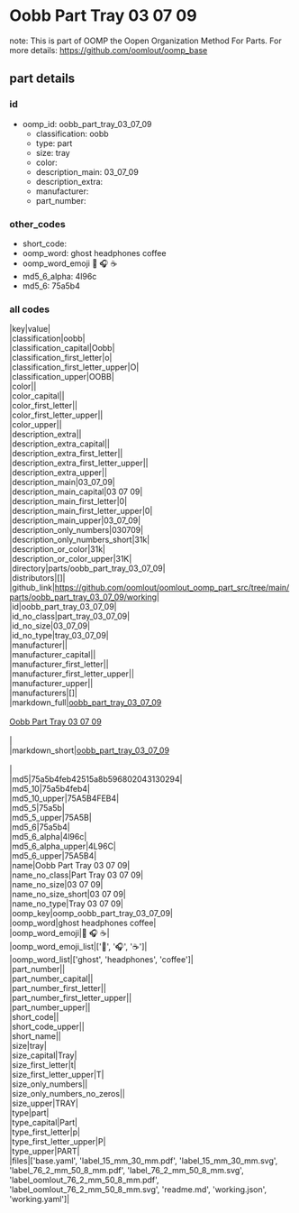 # Oobb Part Tray 03 07 09  

note: This is part of OOMP the Oopen Organization Method For Parts. For more details: https://github.com/oomlout/oomp_base

##  part details





### id
* oomp_id: oobb_part_tray_03_07_09
  * classification: oobb
  * type: part
  * size: tray
  * color: 
  * description_main: 03_07_09
  * description_extra: 
  * manufacturer: 
  * part_number: 

### other_codes
* short_code: 
* oomp_word: ghost headphones coffee
* oomp_word_emoji :ghost: :headphones: :coffee:
* md5_6_alpha: 4l96c
* md5_6: 75a5b4

### all codes 
|key|value|  
|classification|oobb|  
|classification_capital|Oobb|  
|classification_first_letter|o|  
|classification_first_letter_upper|O|  
|classification_upper|OOBB|  
|color||  
|color_capital||  
|color_first_letter||  
|color_first_letter_upper||  
|color_upper||  
|description_extra||  
|description_extra_capital||  
|description_extra_first_letter||  
|description_extra_first_letter_upper||  
|description_extra_upper||  
|description_main|03_07_09|  
|description_main_capital|03 07 09|  
|description_main_first_letter|0|  
|description_main_first_letter_upper|0|  
|description_main_upper|03_07_09|  
|description_only_numbers|030709|  
|description_only_numbers_short|31k|  
|description_or_color|31k|  
|description_or_color_upper|31K|  
|directory|parts/oobb_part_tray_03_07_09|  
|distributors|[]|  
|github_link|https://github.com/oomlout/oomlout_oomp_part_src/tree/main/parts/oobb_part_tray_03_07_09/working|  
|id|oobb_part_tray_03_07_09|  
|id_no_class|part_tray_03_07_09|  
|id_no_size|03_07_09|  
|id_no_type|tray_03_07_09|  
|manufacturer||  
|manufacturer_capital||  
|manufacturer_first_letter||  
|manufacturer_first_letter_upper||  
|manufacturer_upper||  
|manufacturers|[]|  
|markdown_full|[oobb_part_tray_03_07_09](https://github.com/oomlout/oomlout_oomp_part_src/tree/main/parts/oobb_part_tray_03_07_09/working)<br>[](https://github.com/oomlout/oomlout_oomp_part_src/tree/main/parts/oobb_part_tray_03_07_09/working)<br>[Oobb Part Tray 03 07 09](https://github.com/oomlout/oomlout_oomp_part_src/tree/main/parts/oobb_part_tray_03_07_09/working)<br><br>|  
|markdown_short|[oobb_part_tray_03_07_09](https://github.com/oomlout/oomlout_oomp_part_src/tree/main/parts/oobb_part_tray_03_07_09/working)<br><br>|  
|md5|75a5b4feb42515a8b596802043130294|  
|md5_10|75a5b4feb4|  
|md5_10_upper|75A5B4FEB4|  
|md5_5|75a5b|  
|md5_5_upper|75A5B|  
|md5_6|75a5b4|  
|md5_6_alpha|4l96c|  
|md5_6_alpha_upper|4L96C|  
|md5_6_upper|75A5B4|  
|name|Oobb Part Tray 03 07 09|  
|name_no_class|Part Tray 03 07 09|  
|name_no_size|03 07 09|  
|name_no_size_short|03 07 09|  
|name_no_type|Tray 03 07 09|  
|oomp_key|oomp_oobb_part_tray_03_07_09|  
|oomp_word|ghost headphones coffee|  
|oomp_word_emoji|:ghost: :headphones: :coffee:|  
|oomp_word_emoji_list|[':ghost:', ':headphones:', ':coffee:']|  
|oomp_word_list|['ghost', 'headphones', 'coffee']|  
|part_number||  
|part_number_capital||  
|part_number_first_letter||  
|part_number_first_letter_upper||  
|part_number_upper||  
|short_code||  
|short_code_upper||  
|short_name||  
|size|tray|  
|size_capital|Tray|  
|size_first_letter|t|  
|size_first_letter_upper|T|  
|size_only_numbers||  
|size_only_numbers_no_zeros||  
|size_upper|TRAY|  
|type|part|  
|type_capital|Part|  
|type_first_letter|p|  
|type_first_letter_upper|P|  
|type_upper|PART|  
|files|['base.yaml', 'label_15_mm_30_mm.pdf', 'label_15_mm_30_mm.svg', 'label_76_2_mm_50_8_mm.pdf', 'label_76_2_mm_50_8_mm.svg', 'label_oomlout_76_2_mm_50_8_mm.pdf', 'label_oomlout_76_2_mm_50_8_mm.svg', 'readme.md', 'working.json', 'working.yaml']|  
